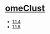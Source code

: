 # [omeClust]()
- [1.1.4](/mathematical-statistics/omeclust/1.1.4)
- [1.1.6](/mathematical-statistics/omeclust/1.1.6)
